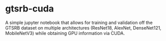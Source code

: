 # gtsrb-cuda
A simple jupyter notebook that allows for training and validation off the GTSRB dataset on multiple architectures (ResNet18, AlexNet, DenseNet121, MobileNetV3) while obtaining GPU information via CUDA. 
